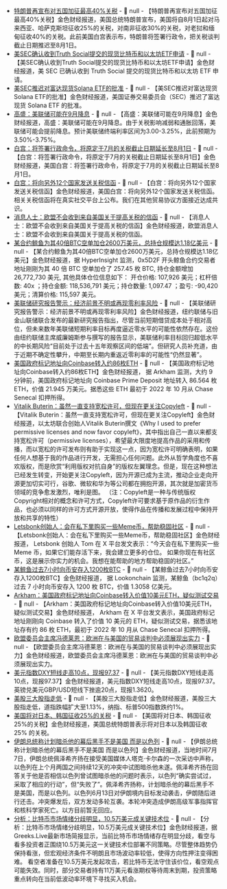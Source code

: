 - [特朗普再宣布对五国加征最高40%关税](https://flash.jin10.com/detail/20250708021525492800) - 📰 null - 【特朗普再宣布对五国加征最高40%关税】金色财经报道，美国总统特朗普宣布，美国将自8月1日起对马来西亚、哈萨克斯坦征收25%的关税，对南非征收30%的关税，对老挝和缅甸征收40%的关税。此前美国白宫表示布，特朗普将签署行政令，把关税谈判截止日期推迟至8月1日。
- [美SEC确认收到Truth Social提交的现货比特币和以太坊ETF申请]() - 📰 null - 【美SEC确认收到Truth Social提交的现货比特币和以太坊ETF申请】金色财经报道，美 SEC 已确认收到 Truth Social 提交的现货比特币和以太坊 ETF 申请。
- [美SEC推迟对富达现货Solana ETF的批准](https://x.com/JSeyff/status/1942281704384913490) - 📰 null - 【美SEC推迟对富达现货Solana ETF的批准】金色财经报道，美国证券交易委员会（SEC）推迟了富达现货 Solana ETF 的批准。
- [高盛：美联储可能在9月降息](https://flash.jin10.com/detail/20250708020242821800) - 📰 null - 【高盛：美联储可能在9月降息】金色财经报道，高盛：美联储可能在9月降息。由于关税影响减弱和通胀回落，美联储可能会提前降息。预计美联储终端利率区间为3.00-3.25%，此前预期为3.50%-3.75%。
- [白宫：将签署行政命令，将原定于7月的关税截止日期延长至8月1日](https://flash.jin10.com/detail/20250708013533353800) - 📰 null - 【白宫：将签署行政命令，将原定于7月的关税截止日期延长至8月1日】金色财经报道，美国白宫：将签署行政命令，将原定于7月的关税截止日期延长至8月1日。
- [白宫：将向另外12个国家发送关税信函](https://flash.jin10.com/detail/20250708013445482800) - 📰 null - 【白宫：将向另外12个国家发送关税信函】金色财经报道，美国白宫：将向另外12个国家发送关税信函。相关关税信函将在真实社交平台上公布。我们在其他贸易协议方面接近达成共识。
- [消息人士：欧盟不会收到来自美国关于提高关税的信函](https://flash.jin10.com/detail/20250708013032562800) - 📰 null - 【消息人士：欧盟不会收到来自美国关于提高关税的信函】金色财经报道，欧盟消息人士：欧盟不会收到来自美国关于提高关税的信函。
- [某合约鲸鱼为其40倍BTC空单加仓2600万美元，总持仓规模达1.18亿美元](https://app.hyperliquid.xyz/join/NTOD) - 📰 null - 【某合约鲸鱼为其40倍BTC空单加仓2600万美元，总持仓规模达1.18亿美元】金色财经报道，据 HyperInsight 监测，0x5D2F 开头鲸鱼合约交易者地址刚刚为其 40 倍 BTC 空单加仓了 257.45 枚 BTC, 持仓金额增加 26,772,730 美元, 其他具体仓位信息如下： 
开仓价格: 107,926 美元；杠杆倍数: 40x ；持仓金额: 118,536,791 美元；持仓数量: 1,097.47 ；盈亏: -90,420 美元；清算价格: 115,597 美元。
- [美联储研究报告警示：经济前景不明或再现零利率风险](https://flash.jin10.com/detail/20250708010353815800) - 📰 null - 【美联储研究报告警示：经济前景不明或再现零利率风险】金色财经报道，纽约联储与旧金山联储联合发布的最新研究报告指出，尽管当前短期借贷成本处于相对高位，但未来数年美联储短期利率目标再度逼近零水平的可能性依然存在。这份由纽约联储主席威廉姆斯参与撰写的报告显示，美联储利率目标回归超低水平的中长期风险“目前处于过去十五年观察区间的低端”。但研究人员补充道，由于近期不确定性攀升，中期至长期内重返近零利率的可能性“仍然显著”。
- [美国政府标记地址向Coinbase转入约86枚ETH](https://intel.arkm.com/explorer/address/0xC55047F65B99DFC75c3fC27C7294D495B83e3F51) - 📰 null - 【美国政府标记地址向Coinbase转入约86枚ETH】金色财经报道， 据 Arkham 监测，大约 9 分钟前，美国政府标记地址向 Coinbase Prime Deposit 地址转入 86.564 枚 ETH，价值 21.945 万美元。据悉这些 ETH 最初于 2022 年 10 月从 Chase Senecal 扣押所得。
- [Vitalik Buterin：虽然一直支持宽松许可，但现在更关注Copyleft](https://vitalik.eth.limo/general/2025/07/07/copyleft.html) - 📰 null - 【Vitalik Buterin：虽然一直支持宽松许可，但现在更关注Copyleft】金色财经报道，以太坊联合创始人Vitalik Buterin撰文《Why I used to prefer permissive licenses and now favor copyleft》，其中指出自己一直以来都支持宽松许可（permissive licenses），希望最大限度地提高作品的采用和传播，而以宽松的许可发布则有助于实现这一点，因为宽松许可明确表明，如果任何人想基于我的作品进行开发，无需担心任何问题。此外从哲学角度也不喜欢版权，而是欣赏“利用版权对抗自身”的版权左翼理念。但是，现在这种想法已经发生转变，开始更关注Copyleft，因为开源已成为主流，推动企业走向开源更加切实可行，谷歌、微软和华为等公司都在拥抱开源，其次就是加密货币领域的竞争愈发激烈，唯利是图。 
（注：Copyleft是一种与传统版权Copyright相对的概念和许可方式，Copyleft许可要求基于原作品的衍生作品，也必须以同样的许可方式开源开放，使得作品在传播和发展过程中保持开放和共享的特性）
- [Letsbonk创始人：会在私下里购买一些Meme币，帮助稳固社区](https://x.com/SolportTom/status/1942248079412842859) - 📰 null - 【Letsbonk创始人：会在私下里购买一些Meme币，帮助稳固社区】金色财经报道， Letsbonk 创始人 Tom 在 X 平台发文表示：“今天会在私下里购买一些 Meme 币，如果它们能存活下来，我会建立更多的仓位。 
如果你现在有社区币，这是展示你实力的机会。我想在能帮助的地方帮助稳固的社区。”
- [某鲸鱼过去7小时向币安存入1200枚BTC](https://x.com/lookonchain/status/1942259473936196058) - 📰 null - 【某鲸鱼过去7小时向币安存入1200枚BTC】金色财经报道， 据 Lookonchain 监测，某鲸鱼（bc1q2q）过去 7 小时向币安存入 1200 枚 BTC，价值 1.3058 亿美元。
- [Arkham：美国政府标记地址向Coinbase转入价值10美元ETH，疑似测试交易](https://x.com/arkham/status/1942257813490958792) - 📰 null - 【Arkham：美国政府标记地址向Coinbase转入价值10美元ETH，疑似测试交易】金色财经报道， Arkham 在 X 平台发文表示，美国政府标记地址刚刚向 Coinbase 转入了价值 10 美元的 ETH，疑似测试交易，据悉该地址存有约 86 枚 ETH，最初于 2022 年 10 月从 Chase Senecal 扣押所得。
- [欧盟委员会主席冯德莱恩：欧洲在与美国的贸易谈判中必须展现出实力](https://flash.jin10.com/detail/20250707234653025800) - 📰 null - 【欧盟委员会主席冯德莱恩：欧洲在与美国的贸易谈判中必须展现出实力】金色财经报道，欧盟委员会主席冯德莱恩：欧洲在与美国的贸易谈判中必须展现出实力。
- [美元指数DXY短线走高10点，现报97.37]() - 📰 null - 【美元指数DXY短线走高10点，现报97.37】金色财经报道，美元指数DXY短线走高10点，现报97.37。英镑兑美元GBP/USD短线下挫逾20点，现报1.3620。
- [美股三大股指走低]() - 📰 null - 【美股三大股指走低】金色财经报道，美股三大股指走低，道指跌幅扩大至1.13%，纳指、标普500指数跌约1%。
- [美国将对日本、韩国征收25%的关税]() - 📰 null - 【美国将对日本、韩国征收25%的关税】金色财经报道，美国总统特朗普表示将对日本以及韩国征收 25% 的关税。
- [伊朗总统称计划暗杀他的幕后黑手不是美国 而是以色列](https://flash.jin10.com/detail/20250707232803807800) - 📰 null - 【伊朗总统称计划暗杀他的幕后黑手不是美国 而是以色列】金色财经报道，当地时间7月7日，伊朗总统佩泽希齐扬在接受美国媒体人塔克·卡尔森的一次采访中声称，以色列在上个月两国之间持续12天的冲突中试图暗杀他未遂。佩泽希齐扬在回答关于他是否相信以色列曾试图暗杀他的问题时表示，以色列“确实尝试过，采取了相应的行动”，但“失败了”。佩泽希齐扬称，计划暗杀他的幕后黑手不是美国，而是以色列。以色列6月13日对伊朗境内目标发动袭击，伊朗随后进行还击。冲突爆发后，双方发动多轮互袭。本轮冲突造成伊朗高级军事指挥官和核科学家死亡。以方目前暂无回应。
- [分析：比特币市场情绪分歧明显，10.5万美元成关键技术位](https://x.com/BTC__options/status/1942248292370485746) - 📰 null - 【分析：比特币市场情绪分歧明显，10.5万美元成关键技术位】金色财经报道，据Greeks.Live最新市场简报显示，当前比特币市场情绪存在明显分歧，看空与看多投资者正围绕10.5万美元这一关键技术位部署不同策略。尽管整体趋势仍保持看涨，但宏观经济条件不明朗且市场波动率较低，使得方向性押注变得困难。 
看空者准备在10.5万美元发起攻击，若比特币无法守住该价位，看空观点可能失效。同时，部分交易者持有11万美元看涨期权等待周末到期，投资策略重点转向在当前低波动率环境下寻找买入机会。

